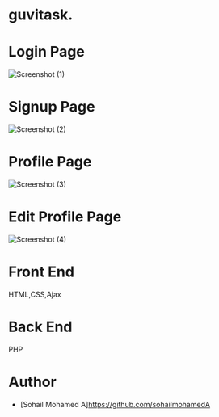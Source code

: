 # guvitask.


# Login Page
![Screenshot (1)](https://user-images.githubusercontent.com/118013229/230823142-d33b59eb-29f7-4974-b264-e9276d536fd1.png)

# Signup Page
![Screenshot (2)](https://user-images.githubusercontent.com/118013229/230823154-34c67668-9655-49a3-98d1-9aa7d420d7a7.png)

# Profile Page
![Screenshot (3)](https://user-images.githubusercontent.com/118013229/230823161-6fdfe74b-a837-44ff-85da-a8368e738147.png)

# Edit Profile Page
![Screenshot (4)](https://user-images.githubusercontent.com/118013229/230823165-cc7e1551-6c48-48ee-8dec-e8618a7dc6ba.png)

# Front End
HTML,CSS,Ajax

# Back End
PHP

# Author
 - [Sohail Mohamed A]https://github.com/sohailmohamedA
